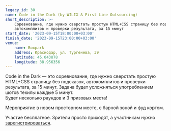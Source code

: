 ```yaml
---
legacy_id: 30
name: Code in the Dark (by WILIX & First Line Outsourcing)
short_description: >-
    Соревнование, где нужно сверстать простую HTML+CSS страницу без подсказок,
    автокомплитов и проверки результата, за 15 минут
start_date: '2023-09-15T18:00:00+03:00'
finish_date: '2023-09-15T23:00:00+03:00'
venue:
    name: Boxpark
    address: Краснодар, ул. Тургенева, 39
    latitude: 45.043878
    longitude: 38.956356
---
```


Code in the Dark — это соревнование, где нужно сверстать простую HTML+CSS страницу без подсказок, автокомплитов и проверки результата, за 15 минут. Задача будет усложняться употреблением шотов текилы каждые 5 минут.  
Будет несколько раундов и 3 призовых места!

Мероприятие в новом просторном месте, с барной зоной и фуд кортом.

Участие бесплатное. Зрители просто приходят, а участникам нужно [зарегистрироваться](https://wilix.timepad.ru/event/2570093/).

